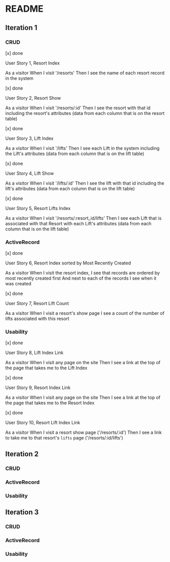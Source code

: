 # README

## Iteration 1
### CRUD

[x] done

User Story 1, Resort Index 

As a visitor
When I visit '/resorts'
Then I see the name of each resort record in the system

[x] done

User Story 2, Resort Show 

As a visitor
When I visit '/resorts/:id'
Then I see the resort with that id including the resort's attributes
(data from each column that is on the resort table)

[x] done

User Story 3, Lift Index 

As a visitor
When I visit '/lifts'
Then I see each Lift in the system including the Lift's attributes
(data from each column that is on the lift table)

[x] done

User Story 4, Lift Show 

As a visitor
When I visit '/lifts/:id'
Then I see the lift with that id including the lift's attributes
(data from each column that is on the lift table)

[x] done

User Story 5, Resort Lifts Index 

As a visitor
When I visit '/resorts/:resort_id/lifts'
Then I see each Lift that is associated with that Resort with each Lift's attributes
(data from each column that is on the lift table)

### ActiveRecord

[x] done

User Story 6, Resort Index sorted by Most Recently Created 

As a visitor
When I visit the resort index,
I see that records are ordered by most recently created first
And next to each of the records I see when it was created

[x] done

User Story 7, Resort Lift Count

As a visitor
When I visit a resort's show page
I see a count of the number of lifts associated with this resort

### Usability

[x] done

User Story 8, Lift Index Link

As a visitor
When I visit any page on the site
Then I see a link at the top of the page that takes me to the Lift Index

[x] done

User Story 9, Resort Index Link

As a visitor
When I visit any page on the site
Then I see a link at the top of the page that takes me to the Resort Index

[x] done

User Story 10, Resort Lift Index Link

As a visitor
When I visit a resort show page ('/resorts/:id')
Then I see a link to take me to that resort's `lifts` page ('/resorts/:id/lifts')

## Iteration 2

### CRUD

### ActiveRecord

### Usability

## Iteration 3

### CRUD

### ActiveRecord

### Usability